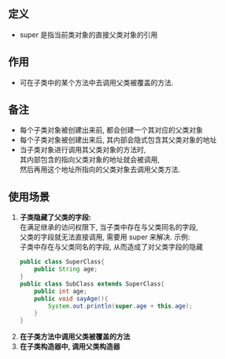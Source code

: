 ## 定义
- super 是指当前类对象的直接父类对象的引用

## 作用
- 可在子类中的某个方法中去调用父类被覆盖的方法.

## 备注
- 每个子类对象被创建出来前, 都会创建一个其对应的父类对象
- 每个子类对象被创建出来后, 其内部会隐式包含其父类对象的地址
- 当子类对象进行调用其父类对象的方法时,  
  其内部包含的指向父类对象的地址就会被调用,  
  然后再用这个地址所指向的父类对象去调用父类方法.

## 使用场景
1. **子类隐藏了父类的字段:**  
   在满足继承的访问权限下, 当子类中存在与父类同名的字段,  
   父类的字段就无法直接调用, 需要用 super 来解决.
   示例:  
   子类中存在与父类同名的字段, 从而造成了对父类字段的隐藏
   ```java
   public class SuperClass{
       public String age;
   }
   public class SubClass extends SuperClass{
       public int age;
       public void sayAge(){
           System.out.println(super.age + this.age);
       }
   }
   ```
2. **在子类方法中调用父类被覆盖的方法**
3. **在子类构造器中, 调用父类构造器**